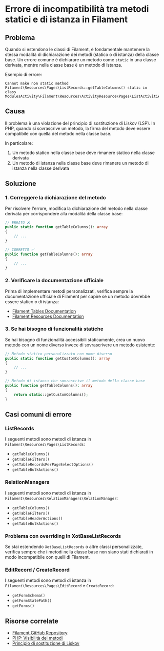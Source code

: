 # Errore di incompatibilità tra metodi statici e di istanza in Filament

## Problema

Quando si estendono le classi di Filament, è fondamentale mantenere la stessa modalità di dichiarazione dei metodi (statico o di istanza) della classe base. Un errore comune è dichiarare un metodo come `static` in una classe derivata, mentre nella classe base è un metodo di istanza.

Esempio di errore:
```
Cannot make non static method Filament\Resources\Pages\ListRecords::getTableColumns() static in class ModulesActivity\Filament\Resources\ActivityResource\Pages\ListActivities
```

## Causa

Il problema è una violazione del principio di sostituzione di Liskov (LSP). In PHP, quando si sovrascrive un metodo, la firma del metodo deve essere compatibile con quella del metodo nella classe base.

In particolare:
1. Un metodo statico nella classe base deve rimanere statico nella classe derivata
2. Un metodo di istanza nella classe base deve rimanere un metodo di istanza nella classe derivata

## Soluzione

### 1. Correggere la dichiarazione del metodo

Per risolvere l'errore, modifica la dichiarazione del metodo nella classe derivata per corrispondere alla modalità della classe base:

```php
// ERRATO ❌
public static function getTableColumns(): array
{
    // ...
}

// CORRETTO ✅
public function getTableColumns(): array
{
    // ...
}
```

### 2. Verificare la documentazione ufficiale

Prima di implementare metodi personalizzati, verifica sempre la documentazione ufficiale di Filament per capire se un metodo dovrebbe essere statico o di istanza:
- [Filament Tables Documentation](https://filamentphp.com/docs/3.x/tables/columns/getting-started)
- [Filament Resources Documentation](https://filamentphp.com/docs/3.x/panels/resources/getting-started)

### 3. Se hai bisogno di funzionalità statiche

Se hai bisogno di funzionalità accessibili staticamente, crea un nuovo metodo con un nome diverso invece di sovrascrivere un metodo esistente:

```php
// Metodo statico personalizzato con nome diverso
public static function getCustomColumns(): array
{
    // ...
}

// Metodo di istanza che sovrascrive il metodo della classe base
public function getTableColumns(): array
{
    return static::getCustomColumns();
}
```

## Casi comuni di errore

### ListRecords

I seguenti metodi sono metodi di istanza in `Filament\Resources\Pages\ListRecords`:
- `getTableColumns()`
- `getTableFilters()`
- `getTableRecordsPerPageSelectOptions()`
- `getTableBulkActions()`

### RelationManagers

I seguenti metodi sono metodi di istanza in `Filament\Resources\RelationManagers\RelationManager`:
- `getTableColumns()`
- `getTableFilters()`
- `getTableHeaderActions()`
- `getTableBulkActions()`

### Problema con overriding in XotBaseListRecords

Se stai estendendo `XotBaseListRecords` o altre classi personalizzate, verifica sempre che i metodi nella classe base non siano stati dichiarati in modo incompatibile con quelli di Filament.

### EditRecord / CreateRecord

I seguenti metodi sono metodi di istanza in `Filament\Resources\Pages\EditRecord` e `CreateRecord`:
- `getFormSchema()`
- `getFormStatePath()`
- `getForms()`

## Risorse correlate

- [Filament GitHub Repository](https://github.com/filamentphp/filament)
- [PHP: Visibilità dei metodi](https://www.php.net/manual/en/language.oop5.visibility.php)
- [Principio di sostituzione di Liskov](https://en.wikipedia.org/wiki/Liskov_substitution_principle)
